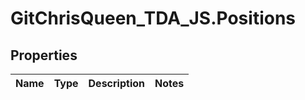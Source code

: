 # GitChrisQueen_TDA_JS.Positions

## Properties
Name | Type | Description | Notes
------------ | ------------- | ------------- | -------------
